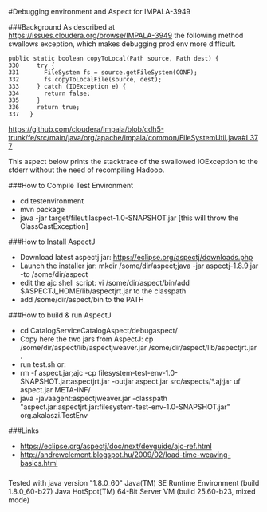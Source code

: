 #Debugging environment and Aspect for IMPALA-3949 

###Background
As described at https://issues.cloudera.org/browse/IMPALA-3949 the following method swallows exception, which makes debugging prod env more difficult.

```
public static boolean copyToLocal(Path source, Path dest) {
330     try {
331       FileSystem fs = source.getFileSystem(CONF);
332       fs.copyToLocalFile(source, dest);
333     } catch (IOException e) {
334       return false;
335     }
336     return true;
337   }
```

https://github.com/cloudera/Impala/blob/cdh5-trunk/fe/src/main/java/org/apache/impala/common/FileSystemUtil.java#L377

This aspect below prints the stacktrace of the swallowed IOException to the stderr without the need of recompiling Hadoop.

###How to Compile Test Environment
- cd testenvironment
- mvn package
- java -jar target/fileutilaspect-1.0-SNAPSHOT.jar
[this will throw the ClassCastException]

###How to Install AspectJ 
- Download latest aspectj jar: https://eclipse.org/aspectj/downloads.php
- Launch the installer jar: mkdir /some/dir/aspect;java -jar aspectj-1.8.9.jar -to /some/dir/aspect
- edit the ajc shell script: vi /some/dir/aspect/bin/add $ASPECTJ_HOME/lib/aspectjrt.jar to the classpath
- add /some/dir/aspect/bin to the PATH

###How to build & run AspectJ 
- cd CatalogServiceCatalogAspect/debugaspect/
- Copy here the two jars from AspectJ: cp /some/dir/aspect/lib/aspectjweaver.jar /some/dir/aspect/lib/aspectjrt.jar .
- run test.sh or:
- rm -f aspect.jar;ajc -cp filesystem-test-env-1.0-SNAPSHOT.jar:aspectjrt.jar -outjar aspect.jar src/aspects/*.aj;jar uf aspect.jar META-INF/
- java -javaagent:aspectjweaver.jar -classpath "aspect.jar:aspectjrt.jar:filesystem-test-env-1.0-SNAPSHOT.jar" org.akalaszi.TestEnv

###Links
- https://eclipse.org/aspectj/doc/next/devguide/ajc-ref.html
- http://andrewclement.blogspot.hu/2009/02/load-time-weaving-basics.html

###
Tested with 
java version "1.8.0_60"
Java(TM) SE Runtime Environment (build 1.8.0_60-b27)
Java HotSpot(TM) 64-Bit Server VM (build 25.60-b23, mixed mode)
